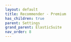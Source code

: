 ```yaml
---
layout: default
title: Recommender - Premium
has_children: true
parent: Settings
grand_parent: ElasticSuite
nav_order: 8
---
```

